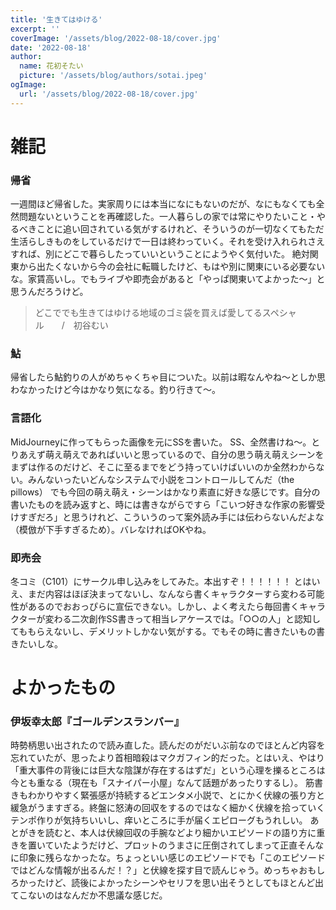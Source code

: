```yaml
---
title: '生きてはゆける'
excerpt: ''
coverImage: '/assets/blog/2022-08-18/cover.jpg'
date: '2022-08-18'
author:
  name: 花初そたい
  picture: '/assets/blog/authors/sotai.jpeg'
ogImage:
  url: '/assets/blog/2022-08-18/cover.jpg'
---
```

# 雑記
### 帰省
一週間ほど帰省した。実家周りには本当になにもないのだが、なにもなくても全然問題ないということを再確認した。一人暮らしの家では常にやりたいこと・やるべきことに追い回されている気がするけれど、そういうのが一切なくてもただ生活らしきものをしているだけで一日は終わっていく。それを受け入れられさえすれば、別にどこで暮らしたっていいということにようやく気付いた。
絶対関東から出たくないから今の会社に転職したけど、もはや別に関東にいる必要ないな。家賃高いし。でもライブや即売会があると「やっぱ関東いてよかった～」と思うんだろうけど。

> どこででも生きてはゆける地域のゴミ袋を買えば愛してるスペシャル　　/　初谷むい

### 鮎
帰省したら鮎釣りの人がめちゃくちゃ目についた。以前は暇なんやね～としか思わなかったけど今はかなり気になる。釣り行きて～。

### 言語化
MidJourneyに作ってもらった画像を元にSSを書いた。
SS、全然書けね～。とりあえず萌え萌えであればいいと思っているので、自分の思う萌え萌えシーンをまずは作るのだけど、そこに至るまでをどう持っていけばいいのか全然わからない。みんないったいどんなシステムで小説をコントロールしてんだ（the pillows）
でも今回の萌え萌え・シーンはかなり素直に好きな感じです。自分の書いたものを読み返すと、時には書きながらですら「こいつ好きな作家の影響受けすぎだろ」と思うけれど、こういうのって案外読み手には伝わらないんだよな（模倣が下手すぎるため）。バレなければOKやね。

### 即売会
冬コミ（C101）にサークル申し込みをしてみた。本出すぞ！！！！！！
とはいえ、まだ内容はほぼ決まってないし、なんなら書くキャラクターすら変わる可能性があるのでおおっぴらに宣伝できない。しかし、よく考えたら毎回書くキャラクターが変わる二次創作SS書きって相当レアケースでは。「○○の人」と認知してももらえないし、デメリットしかない気がする。でもその時に書きたいもの書きたいしな。

# よかったもの
### 伊坂幸太郎『ゴールデンスランバー』
時勢柄思い出されたので読み直した。読んだのがだいぶ前なのでほとんど内容を忘れていたが、思ったより首相暗殺はマクガフィン的だった。とはいえ、やはり「重大事件の背後には巨大な陰謀が存在するはずだ」という心理を擽るところは今とも重なる（現在も「スナイパー小屋」なんて話題があったりするし）。
筋書きもわかりやすく緊張感が持続するどエンタメ小説で、とにかく伏線の張り方と緩急がうますぎる。終盤に怒涛の回収をするのではなく細かく伏線を拾っていくテンポ作りが気持ちいいし、痒いところに手が届くエピローグもうれしい。
あとがきを読むと、本人は伏線回収の手腕などより細かいエピソードの語り方に重きを置いていたようだけど、プロットのうまさに圧倒されてしまって正直そんなに印象に残らなかったな。ちょっといい感じのエピソードでも「このエピソードではどんな情報が出るんだ！？」と伏線を探す目で読んじゃう。めっちゃおもしろかったけど、読後によかったシーンやセリフを思い出そうとしてもほとんど出てこないのはなんだか不思議な感じだ。